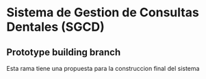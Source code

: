 # Sistema de Gestion de Consultas Dentales (SGCD)
## Prototype building branch

Esta rama tiene una propuesta para la construccion final del sistema